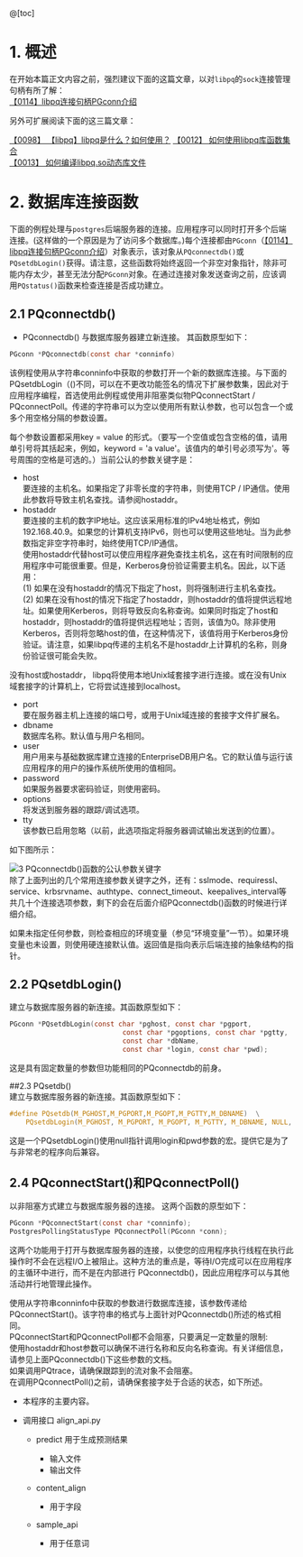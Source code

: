 
@[toc]

# 1. 概述
在开始本篇正文内容之前，强烈建议下面的这篇文章，以对`libpq`的`sock`连接管理句柄有所了解：  
[【0114】libpq连接句柄PGconn介绍](https://blog.csdn.net/lixiaogang_theanswer/article/details/126333526?spm=1001.2014.3001.5501)

另外可扩展阅读下面的这三篇文章：

[【0098】 【libpq】libpq是什么？如何使用？](https://blog.csdn.net/lixiaogang_theanswer/article/details/124942320?spm=1001.2014.3001.5501) 
[【0012】  如何使用libpq库函数集合](https://blog.csdn.net/lixiaogang_theanswer/article/details/115115348?ops_request_misc=%257B%2522request%255Fid%2522%253A%2522166046745916781432945312%2522%252C%2522scm%2522%253A%252220140713.130102334.pc%255Fblog.%2522%257D&request_id=166046745916781432945312&biz_id=0&utm_medium=distribute.pc_search_result.none-task-blog-2~blog~first_rank_ecpm_v1~rank_v31_ecpm-2-115115348-null-null.nonecase&utm_term=libpq&spm=1018.2226.3001.4450)  
[【0013】   如何编译libpq.so动态库文件](https://blog.csdn.net/lixiaogang_theanswer/article/details/115307945?ops_request_misc=%257B%2522request%255Fid%2522%253A%2522166046745916781432945312%2522%252C%2522scm%2522%253A%252220140713.130102334.pc%255Fblog.%2522%257D&request_id=166046745916781432945312&biz_id=0&utm_medium=distribute.pc_search_result.none-task-blog-2~blog~first_rank_ecpm_v1~rank_v31_ecpm-3-115307945-null-null.nonecase&utm_term=libpq&spm=1018.2226.3001.4450)  

# 2.  数据库连接函数
下面的例程处理与`postgres`后端服务器的连接。应用程序可以同时打开多个后端连接。(这样做的一个原因是为了访问多个数据库。)每个连接都由`PGconn`（[【0114】libpq连接句柄PGconn介绍](https://blog.csdn.net/lixiaogang_theanswer/article/details/126333526?spm=1001.2014.3001.5501)）对象表示，该对象从`PQconnectdb()`或`PQsetdbLogin()`获得。请注意，这些函数将始终返回一个非空对象指针，除非可能内存太少，甚至无法分配`PGconn`对象。在通过连接对象发送查询之前，应该调用`PQstatus()`函数来检查连接是否成功建立。

## 2.1 PQconnectdb()
- PQconnectdb() 与数据库服务器建立新连接。 
其函数原型如下：
```c
PGconn *PQconnectdb(const char *conninfo)
``` 
该例程使用从字符串conninfo中获取的参数打开一个新的数据库连接。与下面的PQsetdbLogin（()不同，可以在不更改功能签名的情况下扩展参数集，因此对于应用程序编程，首选使用此例程或使用非阻塞类似物PQconnectStart / PQconnectPoll。传递的字符串可以为空以使用所有默认参数，也可以包含一个或多个用空格分隔的参数设置。

每个参数设置都采用key = value 的形式。（要写一个空值或包含空格的值，请用单引号将其括起来，例如，keyword = 'a value'。该值内的单引号必须写为\'。等号周围的空格是可选的。）当前公认的参数关键字是：  

- host  
要连接的主机名。如果指定了非零长度的字符串，则使用TCP / IP通信。使用此参数将导致主机名查找。请参阅hostaddr。
- hostaddr  
要连接的主机的数字IP地址。这应该采用标准的IPv4地址格式，例如192.168.40.9。如果您的计算机支持IPv6，则也可以使用这些地址。当为此参数指定非空字符串时，始终使用TCP/IP通信。  
使用hostaddr代替host可以使应用程序避免查找主机名，这在有时间限制的应用程序中可能很重要。但是，Kerberos身份验证需要主机名。因此，以下适用：  
(1) 如果在没有hostaddr的情况下指定了host，则将强制进行主机名查找。   
(2) 如果在没有host的情况下指定了hostaddr，则hostaddr的值将提供远程地址。如果使用Kerberos，则将导致反向名称查询。如果同时指定了host和hostaddr，则hostaddr的值将提供远程地址；否则，该值为0。除非使用Kerberos，否则将忽略host的值，在这种情况下，该值将用于Kerberos身份验证。请注意，如果libpq传递的主机名不是hostaddr上计算机的名称，则身份验证很可能会失败。

没有host或hostaddr， libpq将使用本地Unix域套接字进行连接。或在没有Unix域套接字的计算机上，它将尝试连接到localhost。

- port  
要在服务器主机上连接的端口号，或用于Unix域连接的套接字文件扩展名。   
- dbname  
数据库名称。默认值与用户名相同。 
- user   
用户用来与基础数据库建立连接的EnterpriseDB用户名。它的默认值与运行该应用程序的用户的操作系统所使用的值相同。
- password  
如果服务器要求密码验证，则使用密码。
- options  
将发送到服务器的跟踪/调试选项。
- tty  
该参数已启用忽略（以前，此选项指定将服务器调试输出发送到的位置）。

如下图所示：

![3  PQconnectdb()函数的公认参数关键字](https://user-images.githubusercontent.com/63132178/185537883-1455d535-230b-45f0-a5f8-64b19f2aed46.png)  
除了上面列出的几个常用连接参数关键字之外，还有：sslmode、requiressl、service、krbsrvname、authtype、connect_timeout、keepalives_interval等共几十个连接选项参数，剩下的会在后面介绍PQconnectdb()函数的时候进行详细介绍。   

如果未指定任何参数，则检查相应的环境变量（参见“环境变量”一节）。如果环境变量也未设置，则使用硬连接默认值。返回值是指向表示后端连接的抽象结构的指针。


## 2.2 PQsetdbLogin()  
建立与数据库服务器的新连接。其函数原型如下：
```c
PGconn *PQsetdbLogin(const char *pghost, const char *pgport,
							const char *pgoptions, const char *pgtty,
							const char *dbName,
							const char *login, const char *pwd);
```

这是具有固定数量的参数但功能相同的PQconnectdb的前身。 

##2.3 PQsetdb()   
建立与数据库服务器的新连接。其函数原型如下：   

```c
#define PQsetdb(M_PGHOST,M_PGPORT,M_PGOPT,M_PGTTY,M_DBNAME)  \
	PQsetdbLogin(M_PGHOST, M_PGPORT, M_PGOPT, M_PGTTY, M_DBNAME, NULL, NULL)
```
这是一个PQsetdbLogin()使用null指针调用login和pwd参数的宏。提供它是为了与非常老的程序向后兼容。  

## 2.4 PQconnectStart()和PQconnectPoll()  
以非阻塞方式建立与数据库服务器的连接。  这两个函数的原型如下：  
```c
PGconn *PQconnectStart(const char *conninfo);
PostgresPollingStatusType PQconnectPoll(PGconn *conn);
```

这两个功能用于打开与数据库服务器的连接，以使您的应用程序执行线程在执行此操作时不会在远程I/O上被阻止。这种方法的重点是，等待I/O完成可以在应用程序的主循环中进行，而不是在内部进行 PQconnectdb()，因此应用程序可以与其他活动并行地管理此操作。  

使用从字符串conninfo中获取的参数进行数据库连接，该参数传递给PQconnectStart()。该字符串的格式与上面针对PQconnectdb()所述的格式相同。  
PQconnectStart和PQconnectPoll都不会阻塞，只要满足一定数量的限制:   
 使用hostaddr和host参数可以确保不进行名称和反向名称查询。有关详细信息，请参见上面PQconnectdb()下这些参数的文档。  
 如果调用PQtrace，请确保跟踪到的流对象不会阻塞。   
 在调用PQconnectPoll()之前，请确保套接字处于合适的状态，如下所述。   


- 本程序的主要内容。

- 调用接口 align_api.py
    - predict 用于生成预测结果
        - 输入文件
        - 输出文件

    - content_align
        - 用于字段

    - sample_api
        - 用于任意词

